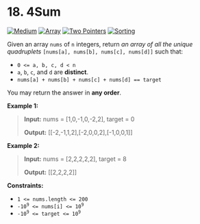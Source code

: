 # 18. 4Sum

[![Medium](https://img.shields.io/badge/Medium-916f31)](#)
[![Array](https://img.shields.io/badge/Array-302f33)](#)
[![Two Pointers](https://img.shields.io/badge/Two_Pointers-302f33)](#)
[![Sorting](https://img.shields.io/badge/Sorting-302f33)](#)

Given an array `nums` of `n` integers, return _an array of all the
unique quadruplets_ `[nums[a], nums[b], nums[c], nums[d]]` such that:

- `0 <= a, b, c, d < n`
- `a`, `b`, `c`, and `d` are **distinct**.
- `nums[a] + nums[b] + nums[c] + nums[d] == target`

You may return the answer in **any order**.

**Example 1:**

> **Input:** nums = [1,0,-1,0,-2,2], target = 0
>
> **Output:** [[-2,-1,1,2],[-2,0,0,2],[-1,0,0,1]]

**Example 2:**

> **Input:** nums = [2,2,2,2,2], target = 8
>
> **Output:** [[2,2,2,2]]

**Constraints:**

- `1 <= nums.length <= 200`
- <code>-10<sup>9</sup> <= nums[i] <= 10<sup>9</sup></code>
- <code>-10<sup>9</sup> <= target <= 10<sup>9</sup></code>
